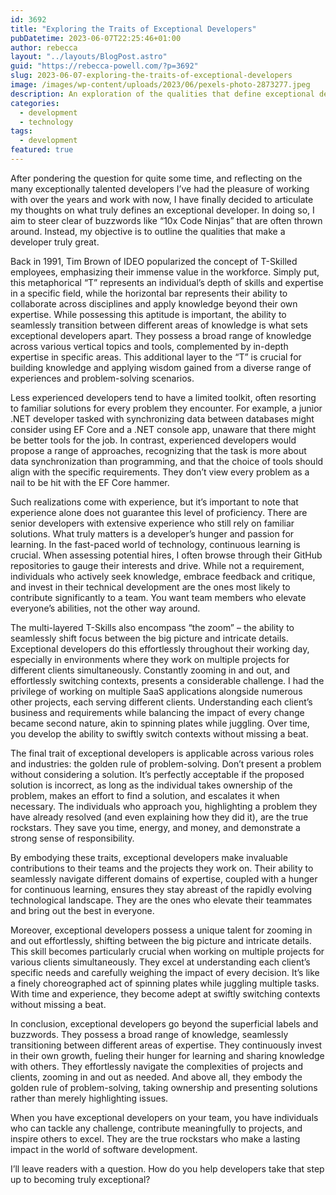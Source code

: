 ```yaml
---
id: 3692
title: "Exploring the Traits of Exceptional Developers"
pubDatetime: 2023-06-07T22:25:46+01:00
author: rebecca
layout: "../layouts/BlogPost.astro"
guid: "https://rebecca-powell.com/?p=3692"
slug: 2023-06-07-exploring-the-traits-of-exceptional-developers
image: /images/wp-content/uploads/2023/06/pexels-photo-2873277.jpeg
description: An exploration of the qualities that define exceptional developers, including T-shaped skills, continuous learning, problem-solving, and the ability to switch between big-picture thinking and detailed focus.
categories:
  - development
  - technology
tags:
  - development
featured: true
---
```


After pondering the question for quite some time, and reflecting on the many exceptionally talented developers I’ve had the pleasure of working with over the years and work with now, I have finally decided to articulate my thoughts on what truly defines an exceptional developer. In doing so, I aim to steer clear of buzzwords like “10x Code Ninjas” that are often thrown around. Instead, my objective is to outline the qualities that make a developer truly great.

Back in 1991, Tim Brown of IDEO popularized the concept of T-Skilled employees, emphasizing their immense value in the workforce. Simply put, this metaphorical “T” represents an individual’s depth of skills and expertise in a specific field, while the horizontal bar represents their ability to collaborate across disciplines and apply knowledge beyond their own expertise. While possessing this aptitude is important, the ability to seamlessly transition between different areas of knowledge is what sets exceptional developers apart. They possess a broad range of knowledge across various vertical topics and tools, complemented by in-depth expertise in specific areas. This additional layer to the “T” is crucial for building knowledge and applying wisdom gained from a diverse range of experiences and problem-solving scenarios.

Less experienced developers tend to have a limited toolkit, often resorting to familiar solutions for every problem they encounter. For example, a junior .NET developer tasked with synchronizing data between databases might consider using EF Core and a .NET console app, unaware that there might be better tools for the job. In contrast, experienced developers would propose a range of approaches, recognizing that the task is more about data synchronization than programming, and that the choice of tools should align with the specific requirements. They don’t view every problem as a nail to be hit with the EF Core hammer.

Such realizations come with experience, but it’s important to note that experience alone does not guarantee this level of proficiency. There are senior developers with extensive experience who still rely on familiar solutions. What truly matters is a developer’s hunger and passion for learning. In the fast-paced world of technology, continuous learning is crucial. When assessing potential hires, I often browse through their GitHub repositories to gauge their interests and drive. While not a requirement, individuals who actively seek knowledge, embrace feedback and critique, and invest in their technical development are the ones most likely to contribute significantly to a team. You want team members who elevate everyone’s abilities, not the other way around.

The multi-layered T-Skills also encompass “the zoom” – the ability to seamlessly shift focus between the big picture and intricate details. Exceptional developers do this effortlessly throughout their working day, especially in environments where they work on multiple projects for different clients simultaneously. Constantly zooming in and out, and effortlessly switching contexts, presents a considerable challenge. I had the privilege of working on multiple SaaS applications alongside numerous other projects, each serving different clients. Understanding each client’s business and requirements while balancing the impact of every change became second nature, akin to spinning plates while juggling. Over time, you develop the ability to swiftly switch contexts without missing a beat.

The final trait of exceptional developers is applicable across various roles and industries: the golden rule of problem-solving. Don’t present a problem without considering a solution. It’s perfectly acceptable if the proposed solution is incorrect, as long as the individual takes ownership of the problem, makes an effort to find a solution, and escalates it when necessary. The individuals who approach you, highlighting a problem they have already resolved (and even explaining how they did it), are the true rockstars. They save you time, energy, and money, and demonstrate a strong sense of responsibility.

By embodying these traits, exceptional developers make invaluable contributions to their teams and the projects they work on. Their ability to seamlessly navigate different domains of expertise, coupled with a hunger for continuous learning, ensures they stay abreast of the rapidly evolving technological landscape. They are the ones who elevate their teammates and bring out the best in everyone.

Moreover, exceptional developers possess a unique talent for zooming in and out effortlessly, shifting between the big picture and intricate details. This skill becomes particularly crucial when working on multiple projects for various clients simultaneously. They excel at understanding each client’s specific needs and carefully weighing the impact of every decision. It’s like a finely choreographed act of spinning plates while juggling multiple tasks. With time and experience, they become adept at swiftly switching contexts without missing a beat.

In conclusion, exceptional developers go beyond the superficial labels and buzzwords. They possess a broad range of knowledge, seamlessly transitioning between different areas of expertise. They continuously invest in their own growth, fueling their hunger for learning and sharing knowledge with others. They effortlessly navigate the complexities of projects and clients, zooming in and out as needed. And above all, they embody the golden rule of problem-solving, taking ownership and presenting solutions rather than merely highlighting issues.

When you have exceptional developers on your team, you have individuals who can tackle any challenge, contribute meaningfully to projects, and inspire others to excel. They are the true rockstars who make a lasting impact in the world of software development.

I’ll leave readers with a question. How do you help developers take that step up to becoming truly exceptional?
